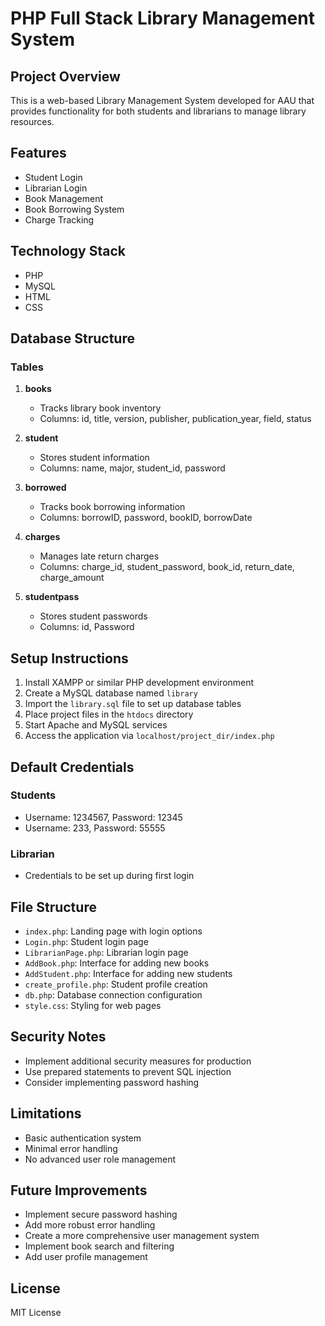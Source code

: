 # PHP Full Stack Library Management System

## Project Overview
This is a web-based Library Management System developed for AAU that provides functionality for both students and librarians to manage library resources.

## Features
- Student Login
- Librarian Login
- Book Management
- Book Borrowing System
- Charge Tracking

## Technology Stack
- PHP
- MySQL
- HTML
- CSS

## Database Structure

### Tables
1. **books**
   - Tracks library book inventory
   - Columns: id, title, version, publisher, publication_year, field, status

2. **student**
   - Stores student information
   - Columns: name, major, student_id, password

3. **borrowed**
   - Tracks book borrowing information
   - Columns: borrowID, password, bookID, borrowDate

4. **charges**
   - Manages late return charges
   - Columns: charge_id, student_password, book_id, return_date, charge_amount

5. **studentpass**
   - Stores student passwords
   - Columns: id, Password

## Setup Instructions
1. Install XAMPP or similar PHP development environment
2. Create a MySQL database named `library`
3. Import the `library.sql` file to set up database tables
4. Place project files in the `htdocs` directory
5. Start Apache and MySQL services
6. Access the application via `localhost/project_dir/index.php`

## Default Credentials
### Students
- Username: 1234567, Password: 12345
- Username: 233, Password: 55555

### Librarian
- Credentials to be set up during first login

## File Structure
- `index.php`: Landing page with login options
- `Login.php`: Student login page
- `LibrarianPage.php`: Librarian login page
- `AddBook.php`: Interface for adding new books
- `AddStudent.php`: Interface for adding new students
- `create_profile.php`: Student profile creation
- `db.php`: Database connection configuration
- `style.css`: Styling for web pages

## Security Notes
- Implement additional security measures for production
- Use prepared statements to prevent SQL injection
- Consider implementing password hashing

## Limitations
- Basic authentication system
- Minimal error handling
- No advanced user role management

## Future Improvements
- Implement secure password hashing
- Add more robust error handling
- Create a more comprehensive user management system
- Implement book search and filtering
- Add user profile management

## License
MIT License
